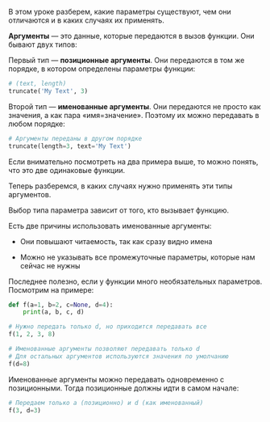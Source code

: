 
В этом уроке разберем, какие параметры существуют, чем они отличаются и в каких случаях их применять.

**Аргументы** — это данные, которые передаются в вызов функции. Они бывают двух типов:

Первый тип — **позиционные аргументы**. Они передаются в том же порядке, в котором определены параметры функции:

```python
# (text, length)
truncate('My Text', 3)
```

Второй тип — **именованные аргументы**. Они передаются не просто как значения, а как пара «имя=значение». Поэтому их можно передавать в любом порядке:

```python
# Аргументы переданы в другом порядке
truncate(length=3, text='My Text')
```

Если внимательно посмотреть на два примера выше, то можно понять, что это две одинаковые функции.

Теперь разберемся, в каких случаях нужно применять эти типы аргументов.

Выбор типа параметра зависит от того, кто вызывает функцию.

Есть две причины использовать именованные аргументы:

* Они повышают читаемость, так как сразу видно имена

* Можно не указывать все промежуточные параметры, которые нам сейчас не нужны

Последнее полезно, если у функции много необязательных параметров. Посмотрим на примере:

```python
def f(a=1, b=2, c=None, d=4):
    print(a, b, c, d)

# Нужно передать только d, но приходится передавать все
f(1, 2, 3, 8)

# Именованные аргументы позволяют передавать только d
# Для остальных аргументов используются значения по умолчанию
f(d=8)
```

Именованные аргументы можно передавать одновременно с позиционными. Тогда позиционные должны идти в самом начале:

```python
# Передаем только a (позиционно) и d (как именованный)
f(3, d=3)
```
